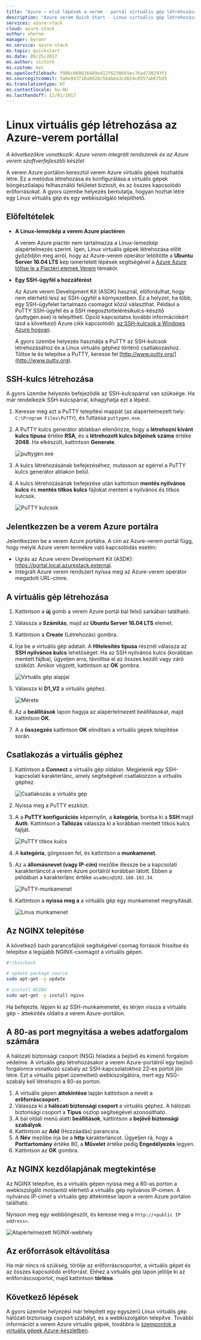 ```yaml
---
title: "Azure – első lépések a verem - portál virtuális gép létrehozása"
description: "Azure verem Quick Start - Linux virtuális gép létrehozása a portálon"
services: azure-stack
cloud: azure-stack
author: vhorne
manager: byronr
ms.service: azure-stack
ms.topic: quickstart
ms.date: 09/25/2017
ms.author: victorh
ms.custom: mvc
ms.openlocfilehash: f986c060b26489e412f6230665ec76a4730293f1
ms.sourcegitcommit: 5a6e943718a8d2bc5babea3cd624c0557ab67bd5
ms.translationtype: HT
ms.contentlocale: hu-HU
ms.lasthandoff: 12/01/2017
---
```

# <a name="create-a-linux-virtual-machine-with-the-azure-stack-portal"></a>Linux virtuális gép létrehozása az Azure-verem portállal

*A következőkre vonatkozik: Azure verem integrált rendszerek és az Azure verem szoftverfejlesztői készlet*

A verem Azure portálon keresztül verem Azure virtuális gépek hozhatók létre. Ez a metódus létrehozása és konfigurálása a virtuális gépek böngészőalapú felhasználói felületet biztosít, és az összes kapcsolódó erőforrásokat. A gyors üzembe helyezés bemutatja, hogyan hozhat létre egy Linux virtuális gép és egy webkiszolgáló telepíthető.

## <a name="prerequisites"></a>Előfeltételek

* **A Linux-lemezkép a verem Azure piactéren**

   A verem Azure piactér nem tartalmazza a Linux-lemezkép alapértelmezés szerint. Igen, Linux virtuális gépek létrehozása előtt győződjön meg arról, hogy az Azure-verem operátor letöltötte a **Ubuntu Server 16.04 LTS** kép ismertetett lépések segítségével a [Azure Azure töltse le a Piactéri elemek Verem](../azure-stack-download-azure-marketplace-item.md) témakör.

* **Egy SSH-ügyfél a hozzáférést**

   Az Azure verem Development Kit (ASDK) használ, előfordulhat, hogy nem elérhető lesz az SSH-ügyfél a környezetben. Ez a helyzet, ha több, egy SSH-ügyfelet tartalmazó csomagot közül választhat. Például a PuTTY SSH-ügyfél és a SSH megosztottelérésikulcs-készítő (puttygen.exe) is telepítheti. Opció kapcsolatos további információkért lásd a következő Azure cikk kapcsolódó: [az SSH-kulcsok a Windows Azure hogyan](https://docs.microsoft.com/en-us/azure/virtual-machines/linux/ssh-from-windows#windows-packages-and-ssh-clients).

   A gyors üzembe helyezés használja a PuTTY az SSH-kulcsok létrehozásához és a Linux virtuális géphez történő csatlakozáshoz. Töltse le és telepítse a PuTTY, keresse fel [http://www.putty.org/](http://www.putty.org).

## <a name="create-an-ssh-key-pair"></a>SSH-kulcs létrehozása

A gyors üzembe helyezés befejeződik az SSH-kulcspárral van szüksége. Ha már rendelkezik SSH-kulcspárral, kihagyhatja ezt a lépést.

1. Keresse meg azt a PuTTY telepítési mappát (az alapértelmezett hely: ```C:\Program Files\PuTTY```), és futtassa ```puttygen.exe```.
2. A PuTTY kulcs generátor ablakban ellenőrizze, hogy a **létrehozni kívánt kulcs típusa** értéke **RSA**, és a **létrehozott kulcs bitjeinek száma** értéke **2048**. Ha elkészült, kattintson **Generate**.

   ![puttygen.exe](media/azure-stack-quick-linux-portal/Putty01.PNG)

3. A kulcs létrehozásának befejezéséhez, mutasson az egérrel a PuTTY kulcs generátor ablakon belül.
4. A kulcs létrehozásának befejezése után kattintson **mentés nyilvános kulcs** és **mentés titkos kulcs** fájlokat menteni a nyilvános és titkos kulcsok.

   ![PuTTY kulcsok](media/azure-stack-quick-linux-portal/Putty02.PNG)



## <a name="sign-in-to-the-azure-stack-portal"></a>Jelentkezzen be a verem Azure portálra

Jelentkezzen be a verem Azure portálra. A cím az Azure-verem portál függ, hogy melyik Azure verem termékre való kapcsolódás esetén:

* Ugrás az Azure verem Development Kit (ASDK): https://portal.local.azurestack.external.
* Integrált Azure verem rendszert nyissa meg az Azure-verem operátor megadott URL-címre.

## <a name="create-the-virtual-machine"></a>A virtuális gép létrehozása

1. Kattintson a **új** gomb a verem Azure portál bal felső sarkában található.

2. Válassza a **Számítás**, majd az **Ubuntu Server 16.04 LTS** elemet.
3. Kattintson a **Create** (Létrehozás) gombra.

4. Írja be a virtuális gép adatait. A **Hitelesítés típusa** résznél válassza az **SSH nyilvános kulcs** lehetőséget. Ha az SSH nyilvános kulcs (korábban mentett fájlba), ügyeljen arra, távolítsa el az összes kezdő vagy záró szóközt. Amikor végzett, kattintson az **OK** gombra.

   ![Virtuális gép alapjai](media/azure-stack-quick-linux-portal/linux-01.PNG)

5. Válassza ki **D1_V2** a virtuális géphez.

   ![Mérete](media/azure-stack-quick-linux-portal/linux-02.PNG)

6. Az a **beállítások** lapon hagyja az alapértelmezett beállításokat, majd kattintson **OK**.

7. A a **összegzés** kattintson **OK** elindítani a virtuális gépek telepítése során.


## <a name="connect-to-the-virtual-machine"></a>Csatlakozás a virtuális géphez

1. Kattintson a **Connect** a virtuális gép oldalon. Megjelenik egy SSH-kapcsolati karakterlánc, amely segítségével csatlakozzon a virtuális géphez.

   ![Csatlakozás a virtuális gép](media/azure-stack-quick-linux-portal/linux-03.PNG)

2. Nyissa meg a PuTTY eszközt.
3. A a **PuTTY konfigurációs** képernyőn, a **kategória**, bontsa ki a **SSH** majd **Auth**. Kattintson a **Tallózás** válassza ki a korábban mentett titkos kulcs fájlját.

   ![PuTTY titkos kulcs](media/azure-stack-quick-linux-portal/Putty03.PNG)
4. A **kategória**, görgessen fel, és kattintson a **munkamenet**.
5. Az a **állomásnevet (vagy IP-cím)** mezőbe illessze be a kapcsolati karakterláncot a verem Azure portálról korábban látott. Ebben a példában a karakterlánc értéke ```asadmin@192.168.102.34```.
 
   ![PuTTY-munkamenet](media/azure-stack-quick-linux-portal/Putty04.PNG)
6. Kattintson a **nyissa meg a** a virtuális gép egy munkamenet megnyitását.

   ![Linus munkamenet](media/azure-stack-quick-linux-portal/Putty05.PNG)

## <a name="install-nginx"></a>Az NGINX telepítése

A következő bash parancsfájlok segítségével csomag források frissítse és telepítse a legújabb NGINX-csomagot a virtuális gépen. 

```bash 
#!/bin/bash

# update package source
sudo apt-get -y update

# install NGINX
sudo apt-get -y install nginx
```

Ha befejezte, lépjen ki az SSH-munkamenetet, és térjen vissza a virtuális gép – áttekintés oldalra a verem Azure-portálon.


## <a name="open-port-80-for-web-traffic"></a>A 80-as port megnyitása a webes adatforgalom számára 

A hálózati biztonsági csoport (NSG) feladata a bejövő és kimenő forgalom védelme. A virtuális gép létrehozásakor a verem Azure-portálról egy bejövő forgalomra vonatkozó szabály az SSH-kapcsolatokhoz 22-es portot jön létre. Ezt a virtuális gépet üzemeltető webkiszolgálóra, mert egy NSG-szabály kell létrehozni a 80-as porton.

1. A virtuális gépen **áttekintése** lapján kattintson a nevét a **erőforráscsoport**.
2. Válassza ki a **hálózati biztonsági csoport** a virtuális géphez. A hálózati biztonsági csoport a **Típus** oszlop segítségével azonosítható. 
3. A bal oldali menü alatti **beállítások**, kattintson a **bejövő biztonsági szabályok**.
4. Kattintson az **Add** (Hozzáadás) parancsra.
5. A **Név** mezőbe írja be a **http** karakterláncot. Ügyeljen rá, hogy a **Porttartomány** értéke 80, a **Művelet** értéke pedig **Engedélyezés** legyen. 
6. Kattintson az **OK** gombra.


## <a name="view-the-nginx-welcome-page"></a>Az NGINX kezdőlapjának megtekintése

Az NGINX telepítve, és a virtuális gépen nyissa meg a 80-as porton a webkiszolgáló mostantól elérhető a virtuális gép nyilvános IP-címen. A nyilvános IP-címet a virtuális gép áttekintése lapon a verem Azure portálon található.

Nyisson meg egy webböngészőt, és keresse meg a ```http://<public IP address>```.

![Alapértelmezett NGINX-webhely](media/azure-stack-quick-linux-portal/linux-04.PNG)


## <a name="clean-up-resources"></a>Az erőforrások eltávolítása

Ha már nincs rá szükség, törölje az erőforráscsoportot, a virtuális gépet és az összes kapcsolódó erőforrást. Ehhez a virtuális gép lapon jelölje ki az erőforráscsoportot, majd kattintson **törlése**.

## <a name="next-steps"></a>Következő lépések

A gyors üzembe helyezési már telepített egy egyszerű Linux virtuális gép hálózati biztonsági csoport szabályt, és a webkiszolgálón telepítve. További információt a verem Azure virtuális gépek, továbbra is [szempontok a virtuális gépek Azure-készletben](azure-stack-vm-considerations.md).

